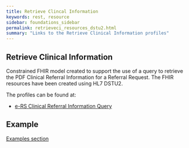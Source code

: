 ```yaml
---
title: Retrieve Clincal Information
keywords: rest, resource
sidebar: foundations_sidebar
permalink: retrieveci_resources_dstu2.html
summary: "Links to the Retrieve Clinical Information profiles"
---
```


## Retrieve Clinical Information ##

Constrained FHIR model created to support the use of a  query to retrieve the PDF Clinical Referral Information 
for a Referral Request.
The FHIR resources have been created using HL7 DSTU2.

The profiles can be found at:

- [e-RS Clinical Referral Information Query](https://data.developer.nhs.uk/specifications/eRS-draftd/Profile.ClinicalReferralInformationQuery/Profile.ClinicalReferralInformationQuery.html)


## Example ##

[Examples section](https://data.developer.nhs.uk/specifications/eRS-draftd/Chapter.5.Examples/examples.html)